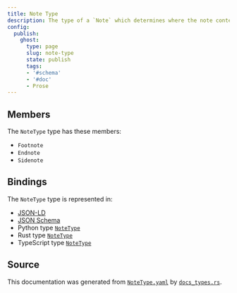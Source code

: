 ```yaml
---
title: Note Type
description: The type of a `Note` which determines where the note content is displayed within the document.
config:
  publish:
    ghost:
      type: page
      slug: note-type
      state: publish
      tags:
      - '#schema'
      - '#doc'
      - Prose
---
```


## Members

The `NoteType` type has these members:

- `Footnote`
- `Endnote`
- `Sidenote`

## Bindings

The `NoteType` type is represented in:

- [JSON-LD](https://stencila.org/NoteType.jsonld)
- [JSON Schema](https://stencila.org/NoteType.schema.json)
- Python type [`NoteType`](https://github.com/stencila/stencila/blob/main/python/python/stencila/types/note_type.py)
- Rust type [`NoteType`](https://github.com/stencila/stencila/blob/main/rust/schema/src/types/note_type.rs)
- TypeScript type [`NoteType`](https://github.com/stencila/stencila/blob/main/ts/src/types/NoteType.ts)

## Source

This documentation was generated from [`NoteType.yaml`](https://github.com/stencila/stencila/blob/main/schema/NoteType.yaml) by [`docs_types.rs`](https://github.com/stencila/stencila/blob/main/rust/schema-gen/src/docs_types.rs).
